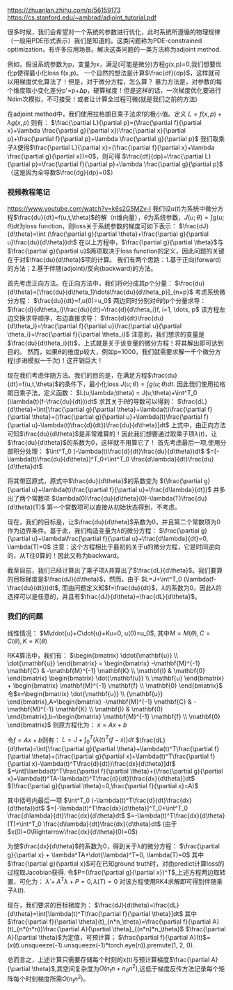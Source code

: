 https://zhuanlan.zhihu.com/p/56159173
https://cs.stanford.edu/~ambrad/adjoint_tutorial.pdf

很多时候，我们会希望对一个系统的参数进行优化，此时系统所遵循的物理规律（一般用PDE形式表示）我们是知道的。这类问题称为PDE-constrained optimization，有许多应用场景。解决这类问题的一类方法称为adjoint method.

例如，假设系统参数为p，变量为x，满足(可能是微分)方程g(x,p)=0,我们想要优化p使得最小化loss f(x,p)。
一个自然的想法是计算$\frac{df}{dp}$，这样就可以用梯度优化算法了！但是，对于微分方程，怎么算？
暴力方法是，对参数的每个维度取小变化差分p'=p+Δp，硬算梯度！但是这样的话，一次梯度优化要进行Ndim次模拟，不可接受！或者让计算全过程可微(就是我们之前的方法)

在adjoint method中，我们使用拉格朗日乘子法求f的极小值。定义
$L=f(x,p)+\lambda g(x,p)$
则有：
$\frac{\partial L}{\partial p}=(\frac{\partial f}{\partial x}+\lambda \frac{\partial g}{\partial x})\frac{\partial x}{\partial p}+\frac{\partial f}{\partial p}+\lambda \frac{\partial g}{\partial p}$
我们取乘子$\lambda$使得$\frac{\partial L}{\partial x}=(\frac{\partial f}{\partial x}+\lambda \frac{\partial g}{\partial x})=0$，则可得
$\frac{df}{dp}=\frac{\partial L}{\partial p}=\frac{\partial f}{\partial p}+\lambda \frac{\partial g}{\partial p}$
（这是因为全导数$\frac{dg}{dp}=0$）

### 视频教程笔记
https://www.youtube.com/watch?v=k6s2G5MZv-I
我们设$u(t)$为系统中微分方程$\frac{du}{dt}=f(u,t,\theta)$的解（n维向量），$\theta$为系统参数，$J(u;\theta)=\int g(u;\theta)dt$为loss function，则loss关于系统参数的梯度可如下表示：
$\frac{dJ}{d\theta}=\int (\frac{\partial g}{\partial \theta}+\frac{\partial g}{\partial u}\frac{du}{d\theta})dt$
在以上方程中，$\frac{\partial g}{\partial \theta}$与$\frac{\partial g}{\partial u}$两项取决于loss function的定义，因此问题的关键在于对$\frac{du}{d\theta}$项的计算。
我们有两个思路：1.基于正向(forward)的方法；2.基于伴随(adjoint)/反向(backward)的方法。

首先考虑正向方法。在正向方法中，我们将$\theta$分成其p个分量：
$\frac{du}{d\theta}=[\frac{du}{d\theta_1}\dots\frac{du}{d\theta_p}]_{n×p}$
考虑系统微分方程：
$\frac{du}{dt}=f,u(0)=u_0$
两边同时分别对$\theta$的p个分量求导：
$\frac{d}{d\theta_i}\frac{du}{dt}=\frac{d}{d\theta_i}f, i=1, \dots, p$
该方程左边交换求导顺序，右边直接求导：
$\frac{d}{dt}\frac{du}{d\theta_i}=\frac{\partial f}{\partial u}\frac{\partial u}{\partial \theta_i}+\frac{\partial f}{\partial \theta_i}$
注意到，我们想求的变量是$\frac{du}{d\theta_i}(t)$，上式就是关于该变量的微分方程！将其解出即可达到目的。
然而，如果$\theta$的维度p较大，例如p=1000，我们就需要求解一千个微分方程(步进模拟一千次)！这开销巨大！

现在我们考虑伴随方法。我们的目的是，在满足方程$\frac{du}{dt}=f(u,t,\theta)$的条件下，最小化loss $J(u;\theta) = \int g(u;\theta)dt$.
因此我们使用拉格朗日乘子法，定义函数：
$L(u;\lambda;\theta) = J(u;\theta)+\int^T_0 (\lambda(t)(f-\frac{du}{dt}))dt$
求其关于$\theta$的导数可以得到：
$\frac{dL}{d\theta}=\int[\frac{\partial g}{\partial \theta}+\lambda(t)\frac{\partial f}{\partial \theta}+(\frac{\partial g}{\partial u}+\lambda(t)\frac{\partial f}{\partial u}-\lambda(t)\frac{d}{dt})\frac{du}{d\theta}]dt$
上式中，由正向方法可知$\frac{du}{d\theta}$是非常难算的！因此我们想要通过取乘子项$\lambda(t)$，让$\frac{du}{d\theta}$的系数为0，这样就不用算它了！
首先考虑最后一项,使用分部积分处理：
$\int^T_0 (-\lambda(t)\frac{d}{dt}\frac{du}{d\theta})dt$
$=[-\lambda(t)\frac{du}{d\theta}]^T_0+\int^T_0 \frac{d\lambda}{dt}\frac{du}{d\theta}dt$

将其带回原式，原式中$\frac{du}{d\theta}$的系数变为
$(\frac{\partial g}{\partial u}+\lambda(t)\frac{\partial f}{\partial u}+\frac{d\lambda}{dt})$
并多出了两个常数项
$\lambda(0)\frac{du}{d\theta}(0)-\lambda(T)\frac{du}{d\theta}(T)$
第一个常数项可以直接从初始状态得到，不考虑。

现在，我们的目标是，让$\frac{du}{d\theta}$系数为0，并且第二个常数项为0作为边界条件。基于此，我们构造变量为$\lambda$的微分方程：
$\frac{\partial g}{\partial u}+\lambda\frac{\partial f}{\partial u}+\frac{d\lambda}{dt}=0, \lambda(T)=0$
注意：这个方程相比于最初的关于u的微分方程，它是时间逆向的，从T往0算的！因此又称为backward。

截至目前，我们已经计算出了乘子项$\lambda$并算出了$\frac{dL}{d\theta}$。我们要算的目标梯度是$\frac{dJ}{d\theta}$，然而，由于
$L=J+\int^T_0 (\lambda(f-\frac{du}{dt}))dt$,
而由问题定义知$f=\frac{du}{dt}$，$\lambda$的系数为0，因此$\lambda$的选择可以是任意的，并且有$\frac{dJ}{d\theta}=\frac{dL}{d\theta}$。

### 我们的问题
线性情况：
$M\ddot{u}+C\dot{u}+Ku=0, u(0)=u_0$,
其中$M=M(\theta),C=C(\theta),K=K(\theta)$

RK4算法中，我们有：
$\begin{bmatrix} \ddot{\mathbf{u}} \\ \dot{\mathbf{u}} \end{bmatrix} = \begin{bmatrix} -\mathbf{M}^{-1} \mathbf{C} & -\mathbf{M}^{-1} \mathbf{K} \\ \mathbf{I} & \mathbf{0} \end{bmatrix} \begin{bmatrix} \dot{\mathbf{u}} \\ \mathbf{u} \end{bmatrix} + \begin{bmatrix} \mathbf{M}^{-1} \mathbf{f} \\ \mathbf{0} \end{bmatrix}$
令$x=\begin{bmatrix} \dot{\mathbf{u}} \\ {\mathbf{u}} \end{bmatrix},A=\begin{bmatrix} -\mathbf{M}^{-1} \mathbf{C} & -\mathbf{M}^{-1} \mathbf{K} \\ \mathbf{I} & \mathbf{0} \end{bmatrix},b=\begin{bmatrix} \mathbf{M}^{-1} \mathbf{f} \\ \mathbf{0} \end{bmatrix}$
则原方程化为：
$\dot{x}=Ax+b$

令$f=Ax+b$则有：
$L=J+\int^T_0(\lambda(t)^T(f-\dot{x}))dt$
$\frac{dL}{d\theta}=\int[\frac{\partial g}{\partial \theta}+\lambda(t)^T\frac{\partial f}{\partial \theta}+(\frac{\partial g}{\partial x}+\lambda(t)^T\frac{\partial f}{\partial x}-\lambda(t)^T\frac{d}{dt})\frac{dx}{d\theta}]dt$
$=\int[\lambda(t)^T\frac{\partial f}{\partial \theta}+(\frac{\partial g}{\partial x}+\lambda(t)^TA-\lambda(t)^T\frac{d}{dt})\frac{dx}{d\theta}]dt$
$(\frac{\partial g}{\partial \theta}=0,\frac{\partial f}{\partial x}=A)$

其中括号内最后一项
$\int^T_0 (-\lambda(t)^T\frac{d}{dt}\frac{dx}{d\theta})dt$
$=[-\lambda(t)^T\frac{dx}{d\theta}]^T_0+\int^T_0 \frac{d\lambda}{dt}\frac{dx}{d\theta}dt$
$=-\lambda(t)^T\frac{dx}{d\theta}(T)+\int^T_0 \frac{d\lambda}{dt}\frac{dx}{d\theta}dt$ 
(由于$x(0)=0\Rightarrow\frac{dx}{d\theta}(0)=0$)

为使$\frac{dx}{d\theta}$的系数为0，得到关于λ的微分方程：
$\frac{\partial g}{\partial x} + \lambda^TA+\dot{\lambda}^T=0, \lambda(T)=0$
其中$\frac{\partial g}{\partial x}$可在已知ground truth时，对由predict计算loss的过程取Jacobian获得.
令$P=(\frac{\partial g}{\partial x})^T$,上述方程两边取转置，可化为：
$\dot\lambda+A^T\lambda+P=0, \lambda(T)=0$
对该方程使用RK4求解即可得到伴随乘子$\lambda(t)$.

现在，我们要求的目标梯度为：
$\frac{dJ}{d\theta}=\frac{dL}{d\theta}=\int[\lambda(t)^T\frac{\partial f}{\partial \theta}]dt$
其中$\frac{\partial f}{\partial \theta}(t)_{n*n_\theta}=\frac{\partial f}{\partial A}(t)_{n*(n*n)}\frac{\partial A}{\partial \theta}_{(n*n)*n_\theta}$
$\frac{\partial A}{\partial \theta}$为定值，可预计算；
$\frac{\partial f}{\partial A}(t)$=($x(t)$.unsqueeze(-1).unsqueeze(-1)*torch.eye(n)).premute(1, 2, 0).

总而言之，上述计算只需要存储每个时刻的x(t)与预计算梯度$\frac{\partial A}{\partial \theta}$,其空间复杂度为$O(n_tn+n_\theta n^2)$,远低于梯度反传方法记录每个矩阵每个时刻梯度所需$O(n_tn^2)$。



